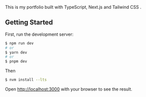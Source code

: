 This is my portfolio built with TypeScript, Next.js and Tailwind CSS .

## Getting Started

First, run the development server:

```bash
$ npm run dev
# or
$ yarn dev
# or
$ pnpm dev
```

Then

```bash
$ nvm install --lts
```

Open [http://localhost:3000](http://localhost:3000) with your browser to see the result.
